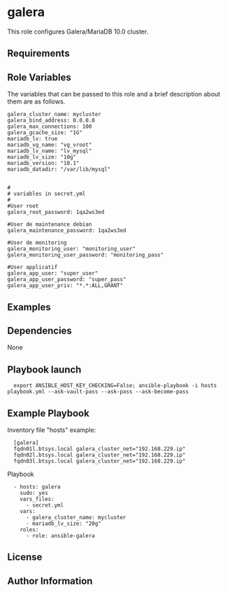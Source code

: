 galera
======

This role configures Galera/MariaDB 10.0 cluster.

Requirements
------------


Role Variables
--------------

The variables that can be passed to this role and a brief description about
them are as follows.

    galera_cluster_name: mycluster
    galera_bind_address: 0.0.0.0
    galera_max_connections: 100
    galera_gcache_size: "1G"
    mariadb_lv: true
    mariadb_vg_name: "vg_vroot"
    mariadb_lv_name: "lv_mysql"
    mariadb_lv_size: "10g"
    mariadb_version: "10.1"
    mariadb_datadir: "/var/lib/mysql"


    #
    # variables in secret.yml
    #
    #User root
    galera_root_password: 1qa2ws3ed

    #User de maintenance debian
    galera_maintenance_password: 1qa2ws3ed

    #User de monitoring
    galera_monitoring_user: "monitoring_user"
    galera_monitoring_user_password: "monitoring_pass"

    #User applicatif
    galera_app_user: "super_user"
    galera_app_user_password: "super_pass"
    galera_app_user_priv: "*.*:ALL,GRANT"


Examples
--------


Dependencies
------------

None


Playbook launch
---------------
      export ANSIBLE_HOST_KEY_CHECKING=False; ansible-playbook -i hosts playbook.yml --ask-vault-pass --ask-pass --ask-become-pass


Example Playbook
----------------

Inventory file "hosts" example:

      [galera]
      fqdn01l.btsys.local galera_cluster_net="192.168.229.ip"
      fqdn02l.btsys.local galera_cluster_net="192.168.229.ip"
      fqdn03l.btsys.local galera_cluster_net="192.168.229.ip"

Playbook

      - hosts: galera
        sudo: yes
        vars_files:
          - secret.yml
        vars:
          - galera_cluster_name: mycluster
          - mariadb_lv_size: "20g"
        roles:
          - role: ansible-galera


License
-------

Author Information
------------------
